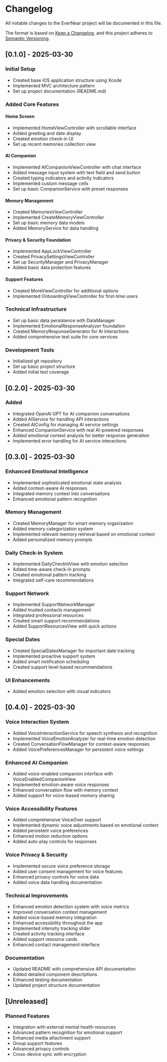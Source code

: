 # Changelog

All notable changes to the EverNear project will be documented in this file.

The format is based on [Keep a Changelog](https://keepachangelog.com/en/1.0.0/),
and this project adheres to [Semantic Versioning](https://semver.org/spec/v2.0.0.html).

## [0.1.0] - 2025-03-30

### Initial Setup
- Created base iOS application structure using Xcode
- Implemented MVC architecture pattern
- Set up project documentation (README.md)

### Added Core Features

#### Home Screen
- Implemented HomeViewController with scrollable interface
- Added greeting and date display
- Created emotion check-in UI
- Set up recent memories collection view

#### AI Companion
- Implemented AICompanionViewController with chat interface
- Added message input system with text field and send button
- Created typing indicators and activity indicators
- Implemented custom message cells
- Set up basic CompanionService with preset responses

#### Memory Management
- Created MemoriesViewController
- Implemented CreateMemoryViewController
- Set up basic memory data models
- Added MemoryService for data handling

#### Privacy & Security Foundation
- Implemented AppLockViewController
- Created PrivacySettingsViewController
- Set up SecurityManager and PrivacyManager
- Added basic data protection features

#### Support Features
- Created MoreViewController for additional options
- Implemented OnboardingViewController for first-time users

### Technical Infrastructure
- Set up basic data persistence with DataManager
- Implemented EmotionalResponseAnalyzer foundation
- Created MemoryResponseGenerator for AI interactions
- Added comprehensive test suite for core services

### Development Tools
- Initialized git repository
- Set up basic project structure
- Added initial test coverage

## [0.2.0] - 2025-03-30

### Added
- Integrated OpenAI GPT for AI companion conversations
- Added AIService for handling API interactions
- Created AIConfig for managing AI service settings
- Enhanced CompanionService with real AI-powered responses
- Added emotional context analysis for better response generation
- Implemented error handling for AI service interactions

## [0.3.0] - 2025-03-30

### Enhanced Emotional Intelligence
- Implemented sophisticated emotional state analysis
- Added context-aware AI responses
- Integrated memory context into conversations
- Enhanced emotional pattern recognition

### Memory Management
- Created MemoryManager for smart memory organization
- Added memory categorization system
- Implemented relevant memory retrieval based on emotional context
- Added personalized memory prompts

### Daily Check-in System
- Implemented DailyCheckInView with emotion selection
- Added time-aware check-in prompts
- Created emotional pattern tracking
- Integrated self-care recommendations

### Support Network
- Implemented SupportNetworkManager
- Added trusted contacts management
- Integrated professional resources
- Created smart support recommendations
- Added SupportResourcesView with quick actions

### Special Dates
- Created SpecialDatesManager for important date tracking
- Implemented proactive support system
- Added smart notification scheduling
- Created support level-based recommendations

### UI Enhancements
- Added emotion selection with visual indicators

## [0.4.0] - 2025-03-30

### Voice Interaction System
- Added VoiceInteractionService for speech synthesis and recognition
- Implemented VoiceEmotionAnalyzer for real-time emotion detection
- Created ConversationFlowManager for context-aware responses
- Added VoicePreferencesManager for persistent voice settings

### Enhanced AI Companion
- Added voice-enabled companion interface with VoiceEnabledCompanionView
- Implemented emotion-aware voice responses
- Enhanced conversation flow with memory context
- Added support for voice-based memory sharing

### Voice Accessibility Features
- Added comprehensive VoiceOver support
- Implemented dynamic voice adjustments based on emotional context
- Added persistent voice preferences
- Enhanced motion reduction options
- Added auto-play controls for responses

### Voice Privacy & Security
- Implemented secure voice preference storage
- Added user consent management for voice features
- Enhanced privacy controls for voice data
- Added voice data handling documentation

### Technical Improvements
- Enhanced emotion detection system with voice metrics
- Improved conversation context management
- Added voice-based memory integration
- Enhanced accessibility throughout the app
- Implemented intensity tracking slider
- Created activity tracking interface
- Added support resource cards
- Enhanced contact management interface

### Documentation
- Updated README with comprehensive API documentation
- Added detailed component descriptions
- Enhanced testing documentation
- Updated project structure documentation

## [Unreleased]

### Planned Features
- Integration with external mental health resources
- Advanced pattern recognition for emotional support
- Enhanced media attachment support
- Group support features
- Advanced privacy controls
- Cross-device sync with encryption
